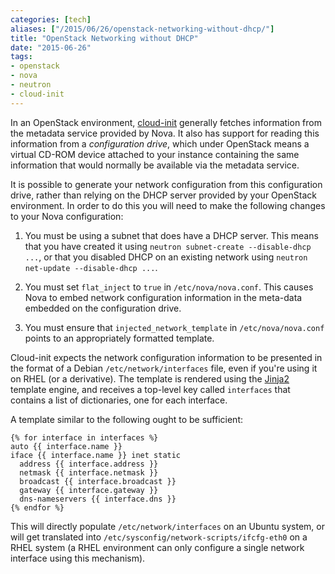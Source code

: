 ```yaml
---
categories: [tech]
aliases: ["/2015/06/26/openstack-networking-without-dhcp/"]
title: "OpenStack Networking without DHCP"
date: "2015-06-26"
tags:
- openstack
- nova
- neutron
- cloud-init
---
```


In an OpenStack environment, [cloud-init][] generally fetches
information from the metadata service provided by Nova.  It also has
support for reading this information from a *configuration drive*,
which under OpenStack means a virtual CD-ROM device attached to your
instance containing the same information that would normally be
available via the metadata service.

[cloud-init]: https://cloudinit.readthedocs.org/en/latest/

It is possible to generate your network configuration from this
configuration drive, rather than relying on the DHCP server provided
by your OpenStack environment.  In order to do this you will need to
make the following changes to your Nova configuration:

1. You must be using a subnet that does have a DHCP server.  This
   means that you have created it using `neutron subnet-create
   --disable-dhcp ...`, or that you disabled DHCP on an existing
   network using `neutron net-update --disable-dhcp ...`.

1. You must set `flat_inject` to `true` in `/etc/nova/nova.conf`.
   This causes Nova to embed network configuration information in the
   meta-data embedded on the configuration drive.

1. You must ensure that `injected_network_template` in
   `/etc/nova/nova.conf` points to an appropriately formatted
   template.

Cloud-init expects the network configuration information to be
presented in the format of a Debian `/etc/network/interfaces` file,
even if you're using it on RHEL (or a derivative).  The template is
rendered using the [Jinja2][] template engine, and receives a
top-level key called `interfaces` that contains a list of
dictionaries, one for each interface.

A template similar to the following ought to be sufficient:

    {% for interface in interfaces %}
    auto {{ interface.name }}
    iface {{ interface.name }} inet static
      address {{ interface.address }}
      netmask {{ interface.netmask }}
      broadcast {{ interface.broadcast }}
      gateway {{ interface.gateway }}
      dns-nameservers {{ interface.dns }}
    {% endfor %}

This will directly populate `/etc/network/interfaces` on an Ubuntu
system, or will get translated into
`/etc/sysconfig/network-scripts/ifcfg-eth0` on a RHEL system (a RHEL
environment can only configure a single network interface using this
mechanism).

[jinja2]: http://jinja.pocoo.org/docs/dev/

